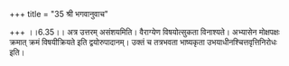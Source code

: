+++
title = "35 श्री भगवानुवाच"

+++
।।6.35।। अत्र उत्तरम् असंशयमिति। वैराग्येण विषयोत्सुकता विनाश्यते।
अभ्यासेन मोक्षपक्षः क्रमात् क्रमं विषयीक्रियते इति द्वयोरुपादानम्। उक्तं
च तत्रभवता भाष्यकृता उभयाधीनश्चित्तवृत्तिनिरोधः इति।
